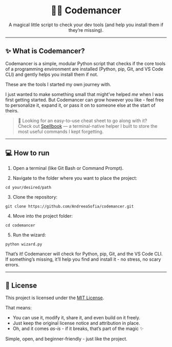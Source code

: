 <h1 align="center">🧙‍♀️ Codemancer</h1>

<p align="center">A magical little script to check your dev tools (and help you install them if they’re missing).</p>

---

## ✨ What is Codemancer?

Codemancer is a simple, modular Python script that checks if the core tools of a programming environment are installed (Python, pip, Git, and VS Code CLI) and gently helps you install them if not.

These are the tools I started my own journey with.

I just wanted to make something small that might’ve helped _me_ when I was first getting started.
But Codemancer can grow however you like - feel free to personalize it, expand it, or pass it on to someone else at the start of theirs.

> 💬 Looking for an easy-to-use cheat sheet to go along with it?  
> Check out [Spellbook](https://github.com/AndreeaSofia/spellbook.sh) — a terminal-native helper I built to store the most useful commands I kept forgetting.

---

## 💻 How to run

1. Open a terminal (like Git Bash or Command Prompt).

2. Navigate to the folder where you want to place the project:

```
cd your/desired/path
```

3. Clone the repository:

```
git clone https://github.com/AndreeaSofia/codemancer.git
```

4. Move into the project folder:
   
```
cd codemancer
```

5. Run the wizard:

```
python wizard.py
```

That’s it! Codemancer will check for Python, pip, Git, and the VS Code CLI. If something’s missing, it’ll help you find and install it - no stress, no scary errors.

---

## 📜 License

This project is licensed under the [MIT License](LICENSE).

That means:
- You can use it, modify it, share it, and even build on it freely.
- Just keep the original license notice and attribution in place.
- Oh, and it comes *as-is* - if it breaks, that’s part of the magic ✨

Simple, open, and beginner-friendly - just like the project.
